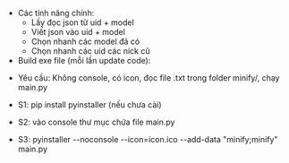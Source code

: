 - Các tính năng chính:
  + Lấy đọc json từ uid + model
  + Viết json vào uid + model
  + Chọn nhanh các model đã có
  + Chọn nhanh các uid các nick cũ
- Build exe file (mỗi lần update code):
 + Yêu cầu: Không console, có icon, đọc file .txt trong folder minify/, chạy main.py
 
 + S1: pip install pyinstaller (nếu chưa cài)
 + S2: vào console thư mục chứa file main.py
 + S3: pyinstaller --noconsole --icon=icon.ico --add-data "minify;minify" main.py